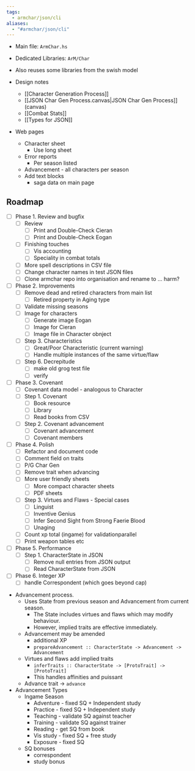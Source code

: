 ```yaml
---
tags:
  - armchar/json/cli
aliases:
  - "#armchar/json/cli"
---
```

+ Main file: `ArmChar.hs`
+ Dedicated Libraries: `ArM/Char`
+ Also reuses some libraries from the swish model
+ Design notes
	+ [[Character Generation Process]]
	+ [[JSON Char Gen Process.canvas|JSON Char Gen Process]] (canvas)
	+ [[Combat Stats]]
	+ [[Types for JSON]]


+ Web pages
	+ Character sheet
		+ Use long sheet
	+ Error reports
		+ Per season listed
	+ Advancement - all characters per season
	+ Add text blocks
		+ saga data on main page

## Roadmap
+ [ ] Phase 1. Review and bugfix
	+ [ ] Review
		+ [ ] Print and Double-Check Cieran
		+ [ ] Print and Double-Check Eogan
	+ [ ] Finishing touches
		+ [ ] Vis accounting
		+ [ ] Speciality in combat totals
	+ [ ] More spell descriptions in CSV file
	+ [ ] Change character names in test JSON files
	+ [ ] Clone armchar repo into organisation and rename to ... harm?
+ [ ] Phase 2. Improvements
	+ [ ] Remove dead and retired characters from main list
		+ [ ] Retired property in Aging type
	+ [ ] Validate missing seasons
	+ [ ] Image for characters
		+ [ ] Generate image Eogan
		+ [ ] Image for Cieran
		+ [ ] Image file in Character obnject
	+ [ ] Step 3. Characteristics
		+ [ ] Great/Poor Characteristic (current warning)
		+ [ ] Handle multiple instances of the same virtue/flaw
	+ [ ] Step 6. Decrepitude
		+ [ ] make old grog test file
		+ [ ] verify
+ [ ] Phase 3. Covenant
	+ [ ] Covenant data model - analogous to Character
	+ [ ] Step 1. Covenant
		+ [ ] Book resource
		+ [ ] Library
		+ [ ] Read books from CSV
	+ [ ] Step 2. Covenant advancement
		+ [ ] Covenant advancement
		+ [ ] Covenant members
+ [ ] Phase 4. Polish
	+ [ ] Refactor and document code
	+ [ ] Comment field on traits
	+ [ ]  P/G Char Gen
	+ [ ] Remove trait when advancing
	+ [ ] More user friendly sheets
		+ [ ] More compact character sheets
		+ [ ] PDF sheets
	+ [ ] Step 3. Virtues and Flaws - Special cases
		+ [ ] Linguist
		+ [ ] Inventive Genius
		+ [ ] Infer Second Sight from Strong Faerie Blood
		+ [ ] Unaging
	+ [ ] Count xp total (ingame) for validationparallel
	+ [ ] Print weapon tables etc
+ [ ] Phase 5. Performance
	+ [ ] Step 1.  CharacterState in JSON
		+ [ ] Remove null entries from JSON output
		+ [ ] Read CharacterState from JSON
+ [ ] Phase 6. Integer XP
	+ [ ] handle Correspondent (which goes beyond cap)

+ Advancement process.
    + Uses State from previous season and Advancement from current season.
        + The State includes virtues and flaws which may modify behaviour.
        + However, implied traits are effective immediately.
    + Advancement may be amended
        + additional XP
        + `prepareAdvancement :: CharacterState -> Advancement -> Advancement`
    + Virtues and flaws add implied traits
        + `inferTraits :: CharacterState -> [ProtoTrait] -> [ProtoTrait]`
        + This handles affinities and puissant
    + Advance trait $\to$  `advance`
+ Advancement Types
	+ Ingame Season
		+ Adventure - fixed SQ + Independent study
		+ Practice - fixed SQ + Independent study
		+ Teaching - validate SQ against teacher
		+ Training - validate SQ against trainer
		+ Reading - get SQ from book
		+ Vis study - fixed SQ + free study
		+ Exposure - fixed SQ
	+ SQ bonuses
		+ correspondent
		+ study bonus
